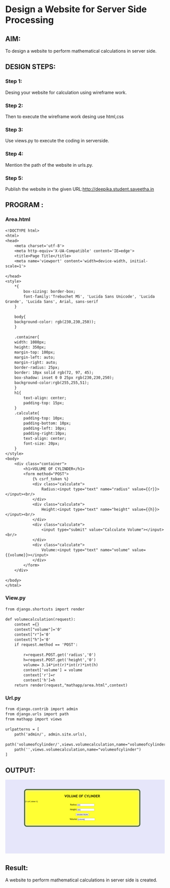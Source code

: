 # Design a Website for Server Side Processing

## AIM:
To design a website to perform mathematical calculations in server side.

## DESIGN STEPS:

### Step 1:
Desing your website for calculation using wireframe work.



### Step 2:
Then to execute the wireframe work desing use html,css



### Step 3:
Use views.py to execute the coding in serverside.



### Step 4:
Mention the path of the website in urls.py.



### Step 5:
Publish the website in the given URL:http://deepika.student.saveetha.in


## PROGRAM :
### Area.html
~~~
<!DOCTYPE html>
<html>
<head>
    <meta charset='utf-8'>
    <meta http-equiv='X-UA-Compatible' content='IE=edge'>
    <title>Page Title</title>
    <meta name='viewport' content='width=device-width, initial-scale=1'>
    
</head>
<style>
    *{
        box-sizing: border-box;
        font-family:'Trebuchet MS', 'Lucida Sans Unicode', 'Lucida Grande', 'Lucida Sans', Arial, sans-serif
    }

    body{
    background-color: rgb(230,230,250));
    }

    .container{
    width: 1080px;
    height: 350px;
    margin-top: 100px;
    margin-left: auto;
    margin-right: auto;
    border-radius: 25px;
    border: 10px solid rgb(72, 97, 45);
    box-shadow: inset 0 0 25px rgb(230,230,250);
    background-color:rgb(255,255,51);
    }
    h1{
        text-align: center;
        padding-top: 15px;
    }
    .calculate{
        padding-top: 10px;
        padding-bottom: 10px;
        padding-left: 10px;
        padding-right:10px;
        text-align: center;
        font-size: 20px;
    }
</style>
<body>
    <div class="container">
        <h1>VOLUME OF CYLINDER</h1>
        <form method="POST">
            {% csrf_token %}
            <div class="calculate"> 
                Radius:<input type="text" name="radius" value={{r}}></input><br/>
            </div>
            <div class="calculate">
                Height:<input type="text" name="height" value={{h}}></input><br/>
            </div>
            <div class="calculate">
                <input type="submit" value="Calculate Volume"></input><br/>
            </div>
            <div class="calculate">
                Volume:<input type="text" name="volume" value={{volume}}></input>
            </div>
        </form>
    </div>
    
</body>
</html>
~~~
### View.py
~~~
from django.shortcuts import render

def volumecalculation(request):
    context ={}
    context["volume"]='0'
    context["r"]='0'
    context["h"]='0'
    if request.method == 'POST':
        
        r=request.POST.get('radius','0')
        h=request.POST.get('height','0')
        volume= 3.14*int(r)*int(r)*int(h)
        context['volume'] = volume
        context['r']=r
        context['h']=h
    return render(request,"mathapp/area.html",context)
~~~
### Url.py
~~~
from django.contrib import admin
from django.urls import path
from mathapp import views

urlpatterns = [
    path('admin/', admin.site.urls),
    path('volumeofcylinder/',views.volumecalculation,name="volumeofcylinder"),
    path('',views.volumecalculation,name="volumeofcylinder")
]
~~~


## OUTPUT:
![output](https://github.com/21005688/serversideprocessing/blob/main/Screenshot%20(4).png)




## Result:
A website to perform mathematical calculations in server side is created.



